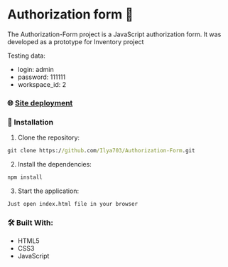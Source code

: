 # Authorization form 🔐

The Authorization-Form project is a JavaScript authorization form. It was developed as a prototype for Inventory project

Testing data:
* login: admin
* password: 111111
* workspace_id: 2

### 🌐 [Site deployment](https://ilya703.github.io/Authorization-Form/)

### 🚀 Installation

1. Clone the repository:

```cmd
git clone https://github.com/Ilya703/Authorization-Form.git
```

2. Install the dependencies:

```cmd
npm install
```

3. Start the application:

```cmd
Just open index.html file in your browser
```

### 🛠️ Built With:

* HTML5
* CSS3
* JavaScript

